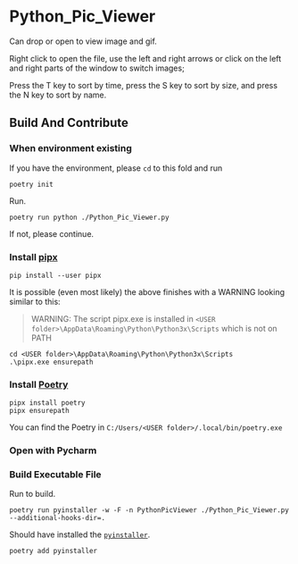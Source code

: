 # Python_Pic_Viewer

Can drop or open to view image and gif.

Right click to open the file, use the left and right arrows or click on the left and right parts of the window to switch images;

Press the T key to sort by time, press the S key to sort by size, and press the N key to sort by name.

## Build And Contribute

### When environment existing

If you have the environment, please `cd` to this fold and run

```shell
poetry init
```
Run.
```shell
poetry run python ./Python_Pic_Viewer.py
```

If not, please continue.

### Install [pipx](https://pipx.pypa.io/stable/installation/)
```shell
pip install --user pipx
```
It is possible (even most likely) the above finishes with a WARNING looking similar to this:

> WARNING: The script pipx.exe is installed in `<USER folder>\AppData\Roaming\Python\Python3x\Scripts` which is not on PATH

```shell
cd <USER folder>\AppData\Roaming\Python\Python3x\Scripts
.\pipx.exe ensurepath
```
### Install [Poetry](https://python-poetry.org/docs/#installing-with-pipx)

```shell
pipx install poetry
pipx ensurepath
```
You can find the Poetry in `C:/Users/<USER folder>/.local/bin/poetry.exe` 

### Open with Pycharm

### Build Executable File

Run to build.
```shell
poetry run pyinstaller -w -F -n PythonPicViewer ./Python_Pic_Viewer.py --additional-hooks-dir=.
```

Should have installed the [`pyinstaller`](https://pyinstaller.org/en/v6.11.0/usage.html).
```shell
poetry add pyinstaller
```




